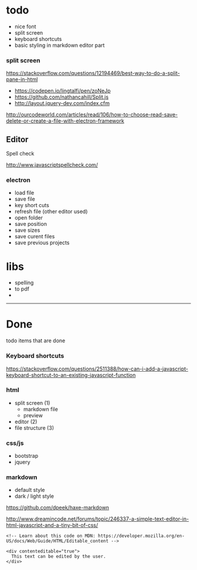 # todo

- nice font
- split screen
- keyboard shortcuts
- basic styling in markdown editor part

### split screen

<https://stackoverflow.com/questions/12194469/best-way-to-do-a-split-pane-in-html>

- <https://codepen.io/lingtalfi/pen/zoNeJp>
- <https://github.com/nathancahill/Split.js>
- <http://layout.jquery-dev.com/index.cfm>



<http://ourcodeworld.com/articles/read/106/how-to-choose-read-save-delete-or-create-a-file-with-electron-framework>

## Editor


Spell check

http://www.javascriptspellcheck.com/




### electron


- load file
- save file
- key short cuts
- refresh file (other editor used)
- open folder
- save position
- save sizes
- save curent files
- save previous projects

# libs

- spelling
- to pdf
-


-----

# Done

todo items that are done




### Keyboard shortcuts

https://stackoverflow.com/questions/2511388/how-can-i-add-a-javascript-keyboard-shortcut-to-an-existing-javascript-function



### html

- split screen (1)
  - markdown file
  - preview
- editor (2)
- file structure (3)


### css/js

- bootstrap
- jquery

### markdown

- default style
- dark / light style


<https://github.com/dpeek/haxe-markdown>


<http://www.dreamincode.net/forums/topic/246337-a-simple-text-editor-in-html-javascript-and-a-tiny-bit-of-css/>

```
<!-- Learn about this code on MDN: https://developer.mozilla.org/en-US/docs/Web/Guide/HTML/Editable_content -->

<div contenteditable="true">
  This text can be edited by the user.
</div>
```